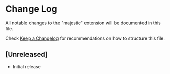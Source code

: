 # Change Log
All notable changes to the "majestic" extension will be documented in this file.

Check [Keep a Changelog](http://keepachangelog.com/) for recommendations on how to structure this file.

## [Unreleased]
- Initial release